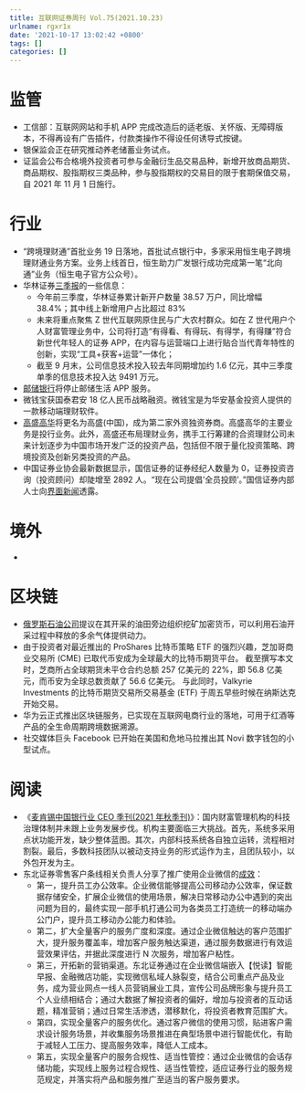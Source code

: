 ```yaml
---
title: 互联网证券周刊 Vol.75(2021.10.23)
urlname: rgxr1x
date: '2021-10-17 13:02:42 +0800'
tags: []
categories: []
---
```


# 监管

- 工信部：互联网网站和手机 APP 完成改造后的适老版、关怀版、无障碍版本，不得再设有广告插件，付款类操作不得设任何诱导式按键。
- 银保监会正在研究推动养老储蓄业务试点。
- 证监会公布合格境外投资者可参与金融衍生品交易品种，新增开放商品期货、商品期权、股指期权三类品种，参与股指期权的交易目的限于套期保值交易，自 2021 年 11 月 1 日施行。

# 行业

- “跨境理财通”首批业务 19 日落地，首批试点银行中，多家采用恒生电子跨境理财通业务方案。业务上线首日，恒生助力广发银行成功完成第一笔“北向通”业务（恒生电子官方公众号）。
- 华林证券[三季报](https://api3.cls.cn/share/article/858164?os=android&sv=734&app=)的一些信息：
  - 今年前三季度，华林证券累计新开户数量 38.57 万户，同比增幅 38.4%；其中线上新增用户占比超过 83%
  - 未来将重点聚焦 Z 世代互联网原住民与广大农村群众。如在 Z 世代用户个人财富管理业务中，公司将打造“有得看、有得玩、有得学，有得赚”符合新世代年轻人的证券 APP，在内容与运营端口上进行贴合当代青年特性的创新，实现“工具+获客+运营”一体化；
  - 截至 9 月末，公司信息技术投入较去年同期增加约 1.6 亿元，其中三季度单季的信息技术投入达 9491 万元。
- [邮储银行](https://mp.weixin.qq.com/s?__biz=MjM5OTExODI4MQ==∣=2650619921&idx=2&sn=23663ee53361854c5445540bb3aa6caa&chksm=bec9b4b789be3da16f35ab88afdb00aa05d46e2fadeeb2c5367adabbdd27d58444b00ad12fd4#rd)将停止邮储生活 APP 服务。
- 微钱宝获国泰君安 18 亿人民币战略融资。微钱宝是为华安基金投资人提供的一款移动端理财软件。
- [高盛高华](https://news.stcn.com/sd/202110/t20211018_3768526.html)将更名为高盛(中国)，成为第二家外资独资券商。高盛高华的主要业务是投行业务。此外，高盛还布局理财业务，携手工行筹建的合资理财公司未来计划逐步为中国市场开发广泛的投资产品，包括但不限于量化投资策略、跨境投资及创新另类投资的产品。
- 中国证券业协会最新数据显示，国信证券的证券经纪人数量为 0，证券投资咨询（投资顾问）却陡增至 2892 人。“现在公司提倡’全员投顾’。”国信证券内部人士向[界面新闻](https://www.jiemian.com/article/6615909.html)透露。

# 境外

- ​

# 区块链

- [俄罗斯石油公司](https://www.chaindd.com/3663013.html)提议在其开采的油田旁边组织挖矿加密货币，可以利用石油开采过程中释放的多余气体提供动力。
- 由于投资者对最近推出的 ProShares 比特币策略 ETF 的强烈兴趣，芝加哥商业交易所 (CME) 已取代币安成为全球最大的比特币期货平台。 截至撰写本文时，芝商所占全球期货未平仓合约总额 257 亿美元的 22%，即 56.8 亿美元，而币安为全球总数贡献了 56.6 亿美元。 与此同时，Valkyrie Investments 的比特币期货交易所交易基金 (ETF) 于周五早些时候在纳斯达克开始交易。
- 华为云正式推出区块链服务，已实现在互联网电商行业的落地，可用于红酒等产品的全生命周期跨境数据溯源。
- 社交媒体巨头 Facebook 已开始在美国和危地马拉推出其 Novi 数字钱包的小型试点。

# 阅读

- 《[麦肯锡中国银行业 CEO 季刊(2021 年秋季刊)](https://pdf.dfcfw.com/pdf/H3_AP202109051514340814_1.pdf?1630839545000.pdf)》：国内财富管理机构的科技治理体制并未跟上业务发展步伐。机构主要面临三大挑战。首先，系统多采用点状功能开发，缺少整体蓝图。其次，内部科技系统各自独立运转，流程相对割裂。最后，多数科技团队以被动支持业务的形式运作为主，且团队较小，以外包开发为主。
- 东北证券零售客户条线相关负责人分享了推广使用企业微信的[成效](https://caifuhao.eastmoney.com/news/20210822153259013619470)：
  - 第一，提升员工办公效率。企业微信能够提高公司移动办公效率，保证数据存储安全，扩展企业微信的使用场景，解决日常移动办公中遇到的突出问题为目的，最终实现一部手机打通公司为各类员工打造统一的移动端办公门户，提升员工移动办公能力和体验。
  - 第二，扩大全量客户的服务广度和深度。通过企业微信触达的客户范围扩大，提升服务覆盖率，增加客户服务触达渠道，通过服务数据进行有效运营效果评估，并据此深度进行 N 次服务，增加客户粘性。
  - 第三，开拓新的营销渠道。东北证券通过在企业微信端嵌入【悦读】智能早报、金融微店功能，实现微信私域人脉裂变，结合公司重点产品及业务，成为营业网点一线人员营销展业工具，宣传公司品牌形象与提升员工个人业绩相结合；通过大数据了解投资者的偏好，增加与投资者的互动话题，精准营销；通过日常生活渗透，潜移默化，将投资者教育范围扩大。
  - 第四，实现全量客户的服务优化。通过客户微信的使用习惯，贴进客户需求设计服务场景，并收集服务场景推进在典型场景中进行智能优化，有助于减轻人工压力、提高服务效率，降低人工成本。
  - 第五，实现全量客户的服务合规性、适当性管控：通过企业微信的会话存储功能，实现线上服务过程合规性、适当性管控，适应证券行业的服务规范规定，并落实将产品和服务推广至适当的客户服务要求。

​

​
